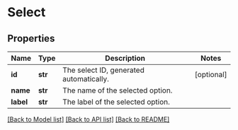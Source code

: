# Select

## Properties
Name | Type | Description | Notes
------------ | ------------- | ------------- | -------------
**id** | **str** | The select ID, generated automatically. | [optional] 
**name** | **str** | The name of the selected option. | 
**label** | **str** | The label of the selected option. | 

[[Back to Model list]](../README.md#documentation-for-models) [[Back to API list]](../README.md#documentation-for-api-endpoints) [[Back to README]](../README.md)


